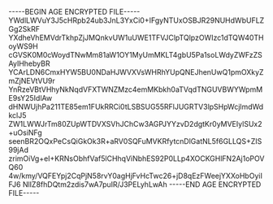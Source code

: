 -----BEGIN AGE ENCRYPTED FILE-----
YWdlLWVuY3J5cHRpb24ub3JnL3YxCi0+IFgyNTUxOSBJR29NUHdWbUFLZGg2SkRF
YXdheVhEMVdrTkhpZjJMQnkvUW1uUWE1TFVJClpTQlpzOWIzc1dTQW40THoyWS9H
cGVSK0M0cWoydTNwMm81aW1OY1MyUmMKLT4gbU5Pa1soLWdyZWFzZSAyIHhebyBR
YCArLDN6CmxHYW5BU0NDaHJWVXVsWHRhYUpQNEJhenUwQ1pmOXkyZmZjNEVtVU9r
YnRzeVBtVHhyNkNqdVFXTWNZMzc4emMKbkh0aTVqdTNGUVBWYWpmME9sY25IdlAw
dHNWUjhPa211TE85em1FUkRRCi0tLSBSUG55RFlJUGRTV3lpSHpWcjlmdWdkclJ5
ZW1LWWJrTm80ZUpWTDVXSVhJChCw3AGPJYYzvD2dgtKr0yMVEIylSUx2+uOsiNFg
seenBR2OQxPeCsQiGkOk3R+aRV0SQFuMVKRfytcnDlGatNL5f6GLLQS+ZIS99jAd
zrimOiVg+eI+KRNsObhfVaf5lCHhqViNbhES92P0LLp4XOCKGHlFN2Aj1oPOVQ60
4w/kmy/VQFEYpj2CqPjN58rvY0agHjFvHcTwc26+jD8qEzFWeejYXXoHbOyiIFJ6
NlIZ8fhDQtm2zdis7wA7puIR/J3PELyhLwAh
-----END AGE ENCRYPTED FILE-----
